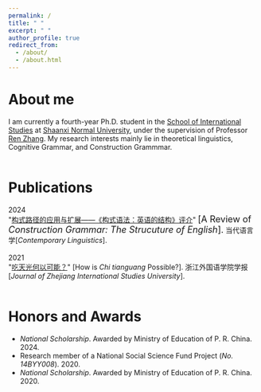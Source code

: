 ```yaml
---
permalink: /
title: " "
excerpt: " "
author_profile: true
redirect_from: 
  - /about/
  - /about.html
---
```

# About me
I am currently a fourth-year Ph.D. student in the [School of International Studies](http://www.wyxy.snnu.edu.cn/) at [Shaanxi Normal University](https://www.snnu.edu.cn/), under the supervision of Professor [Ren Zhang](http://www.wyxy.snnu.edu.cn/info/1179/6333.htm). My research interests mainly lie in theoretical linguistics, Cognitive Grammar, and Construction Grammmar. <br><br>


# Publications
2024<br>
"[构式路径的应用与扩展——《构式语法：英语的结构》评介](https://kns.cnki.net/kcms2/article/abstract?v=7fc2yiS_nyCri7XrgAwEn9YWsQWDY-bHbcczojE71AiuLMJGYYDFC54fazhztFNa7LOS66oEdSXkMKIivCr-6Bn1qX2FG5HoCkYzkZgq5hrM0oLjSOOgEf83YqjGAmCyg6tTUW3DmkTBoOJv-A1kIbfeowJyBCzC&uniplatform=NZKPT)" <font size= 4>[A Review of *Construction Grammar: The Strucuture of English*].</font> 当代语言学[*Contemporary Linguistics*]. <br><br>
2021<br>
"[吃天光何以可能？](https://kns.cnki.net/kcms/detail/detail.aspx?FileName=ZJJX202101013&DbName=CJFQ2021)"
[How is *Chi tianguang* Possible?]. 浙江外国语学院学报[*Journal of Zhejiang International Studies University*]. <br><br>


# Honors and Awards
*  *National Scholarship*.  Awarded by Ministry of Education of P. R. China. 2024.
*  Research member of a National Social Science Fund Project (*No. 14BYY008*). 2020.
*  *National Scholarship*.  Awarded by Ministry of Education of P. R. China. 2020.

<!---Activity and Service--->
<!---Experience--->
